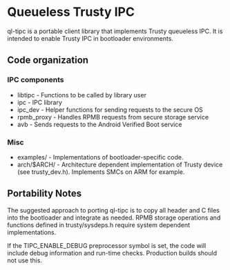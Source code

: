 # Queueless Trusty IPC

ql-tipc is a portable client library that implements Trusty queueless IPC.
It is intended to enable Trusty IPC in bootloader environments.

## Code organization

### IPC components

- libtipc - Functions to be called by library user
- ipc - IPC library
- ipc_dev - Helper functions for sending requests to the secure OS
- rpmb_proxy - Handles RPMB requests from secure storage service
- avb - Sends requests to the Android Verified Boot service

### Misc

- examples/ - Implementations of bootloader-specific code.
- arch/$ARCH/ - Architecture dependent implementation of Trusty device
   (see trusty_dev.h). Implements SMCs on ARM for example.

## Portability Notes

The suggested approach to porting ql-tipc is to copy all header and C files
into the bootloader and integrate as needed. RPMB storage operations and
functions defined in trusty/sysdeps.h require system dependent implementations.

If the TIPC_ENABLE_DEBUG preprocessor symbol is set, the code will include
debug information and run-time checks. Production builds should not use this.

